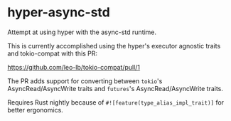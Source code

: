 # hyper-async-std

Attempt at using hyper with the async-std runtime.

This is currently accomplished using the hyper's executor agnostic traits and tokio-compat with this PR:

https://github.com/leo-lb/tokio-compat/pull/1

The PR adds support for converting between `tokio`'s AsyncRead/AsyncWrite traits and `futures`'s AsyncRead/AsyncWrite traits.

Requires Rust nightly because of `#![feature(type_alias_impl_trait)]` for better ergonomics.
